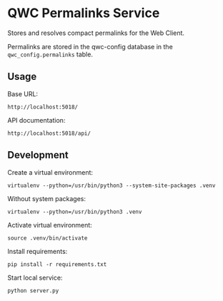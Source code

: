 QWC Permalinks Service
======================

Stores and resolves compact permalinks for the Web Client.

Permalinks are stored in the qwc-config database in the `qwc_config.permalinks` table.

Usage
-----

Base URL:

    http://localhost:5018/

API documentation:

    http://localhost:5018/api/

Development
-----------

Create a virtual environment:

    virtualenv --python=/usr/bin/python3 --system-site-packages .venv

Without system packages:

    virtualenv --python=/usr/bin/python3 .venv

Activate virtual environment:

    source .venv/bin/activate

Install requirements:

    pip install -r requirements.txt

Start local service:

    python server.py
